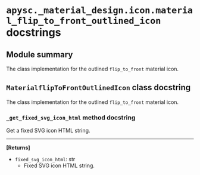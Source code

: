 # `apysc._material_design.icon.material_flip_to_front_outlined_icon` docstrings

## Module summary

The class implementation for the outlined `flip_to_front` material icon.

## `MaterialflipToFrontOutlinedIcon` class docstring

The class implementation for the outlined `flip_to_front` material icon.

### `_get_fixed_svg_icon_html` method docstring

Get a fixed SVG icon HTML string.<hr>

**[Returns]**

- `fixed_svg_icon_html`: str
  - Fixed SVG icon HTML string.